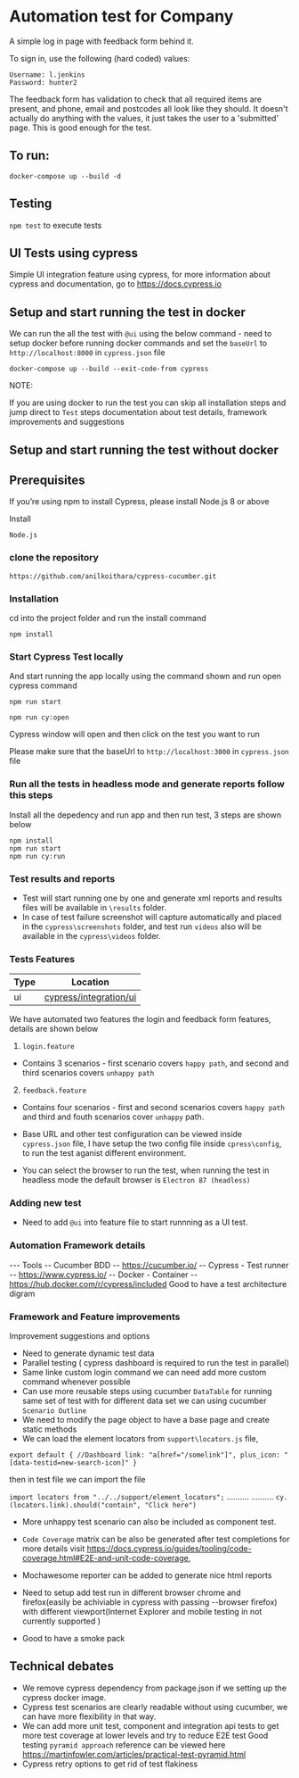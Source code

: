 # Automation test for Company

A simple log in page with feedback form behind it.

To sign in, use the following (hard coded) values:
```
Username: l.jenkins
Password: hunter2
```

The feedback form has validation to check that all required items are present, and phone, email and postcodes all look like they should. It doesn't actually do anything with the values, it just takes the user to a 'submitted' page. This is good enough for the test.

## To run:
`docker-compose up --build -d`

## Testing
`npm test` to execute tests

## UI Tests using cypress

Simple UI integration feature using cypress, for more information about cypress and documentation, go to https://docs.cypress.io

## Setup and start running the test in docker

We can run the all the test with `@ui` using the below command - need to setup docker before running docker commands and set the `baseUrl` to `http://localhost:8000` in `cypress.json` file 

`docker-compose up --build --exit-code-from cypress`

NOTE:

If you are using docker to run the test you can skip all installation steps and jump direct to `Test` steps documentation about test details, framework improvements and suggestions

## Setup and start running the test without docker
## Prerequisites
If you’re using npm to install Cypress, please install Node.js 8 or above

Install

`Node.js`

### clone the repository

```
https://github.com/anilkoithara/cypress-cucumber.git

```

### Installation
cd into the project folder and run the install command

```
npm install
```

### Start Cypress Test locally

And start running the app locally using the command shown and run open cypress command 

```
npm run start
```

```
npm run cy:open
```

Cypress window will open and then click on the test you want to run

Please make sure that the baseUrl to `http://localhost:3000` in `cypress.json` file 

### Run all the tests in headless mode and generate reports follow this steps

Install all the depedency and run app and then run test, 3 steps are shown below
```shell
npm install 
npm run start
npm run cy:run
```

### Test results and reports

- Test will start running one by one and generate xml reports and results files will be available in `\results` folder.
- In case of test failure screenshot will capture automatically and placed in the `cypress\screenshots` folder, and test run `videos` also will be available in the `cypress\videos` folder.

### Tests Features

| Type | Location                                             |
| ---- | ---------------------------------------------------- |
| ui   | [cypress/integration/ui](./cypress/integration/ui)   |



We have automated two features the login and feedback form features, details are shown below

1) `login.feature` 
- Contains 3 scenarios - first scenario covers `happy path`, and second and third scenarios covers `unhappy path`

2) `feedback.feature`
- Contains four scenarios - first and second scenarios covers `happy path` and third and fouth scenarios cover `unhappy` path.

- Base URL and other test configuration can be viewed inside `cypress.json` file, I have setup the two config file inside `cpress\config`, to run the test aganist different environment.

- You can select the browser to run the test, when running the test in headless mode the default browser is `Electron 87 (headless)`

 ### Adding new test 
  - Need to add `@ui` into feature file to start runnning as a UI test.

### Automation Framework details 
 --- Tools 
  -- Cucumber BDD -- https://cucumber.io/
  -- Cypress - Test runner -- https://www.cypress.io/
  -- Docker - Container -- https://hub.docker.com/r/cypress/included
  Good to have a test architecture digram
### Framework and Feature improvements

Improvement suggestions and options 
- Need to generate dynamic test data
- Parallel testing ( cypress dashboard is required to run the test in parallel)
- Same linke custom login command we can need add more custom command whenever possible
- Can use more reusable steps using cucumber `DataTable` for running same set of test with for different data set we can using cucumber `Scenario Outline`
- We need to modify the page object to have a base page and create static methods
- We can load the element locators from `support\locators.js` file,

`export default {
  //Dashboard
  link: "a[href="/somelink"]",
  plus_icon: "[data-testid=new-search-icon]"
  }`

then in test file we can import the file 

`import locators from "../../support/element_locators";`
..........
..........
`cy.(locators.link).should("contain", "Click here")`


- More unhappy test scenario can also be included as component test.

- `Code Coverage` matrix can be also be generated after test completions for more details visit https://docs.cypress.io/guides/tooling/code-coverage.html#E2E-and-unit-code-coverage,

- Mochawesome reporter can be added to generate nice html reports
- Need to setup add test run in different browser chrome and firefox(easily be achiviable in cypress with passing --browser firefox) with different viewport(Internet Explorer and mobile testing in not currently supported )
- Good to have a smoke pack

## Technical debates
- We remove cypress dependency from package.json if we setting up the cypress docker image. 
- Cypress test scenarios are clearly readable without using cucumber, we can have more flexibility in that way.
- We can add more unit test, component and integration api tests to get more test coverage at lower levels and try to reduce E2E test 
Good testing `pyramid approach` reference can be viewed here https://martinfowler.com/articles/practical-test-pyramid.html
- Cypress retry options to get rid of test flakiness